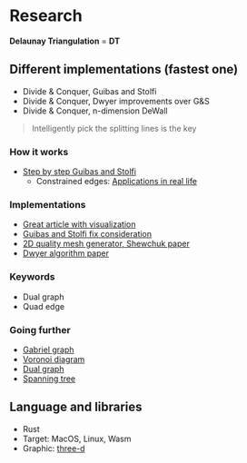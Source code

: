 # Research

**Delaunay Triangulation** = **DT**

## Different implementations (fastest one)

- Divide & Conquer, Guibas and Stolfi
- Divide & Conquer, Dwyer improvements over G&S
- Divide & Conquer, n-dimension DeWall

> Intelligently pick the splitting lines is the key

### How it works

- [Step by step Guibas and Stolfi](http://www.geom.uiuc.edu/~samuelp/del_project.html)
  - Constrained edges: [Applications in real life](https://gwlucastrig.github.io/TinfourDocs/DelaunayIntroCDT/index.html)

### Implementations

- [Great article with visualization](https://ianthehenry.com/posts/delaunay/)
- [Guibas and Stolfi fix consideration](https://people.eecs.berkeley.edu/~jrs/meshpapers/GSflaws)
- [2D quality mesh generator, Shewchuk paper](https://people.eecs.berkeley.edu/~jrs/papers/triangle.pdf)
- [Dwyer algorithm paper](https://dl.acm.org/doi/pdf/10.1145/10515.10545)

### Keywords

- Dual graph
- Quad edge

### Going further

- [Gabriel graph](https://en.wikipedia.org/wiki/Gabriel_graph)
- [Voronoi diagram](https://en.wikipedia.org/wiki/Voronoi_diagram)
- [Dual graph](https://en.wikipedia.org/wiki/Dual_graph)
- [Spanning tree](https://en.wikipedia.org/wiki/Spanning_tree)

## Language and libraries

- Rust
- Target: MacOS, Linux, Wasm
- Graphic: [three-d](https://github.com/asny/three-d?tab=readme-ov-file)
